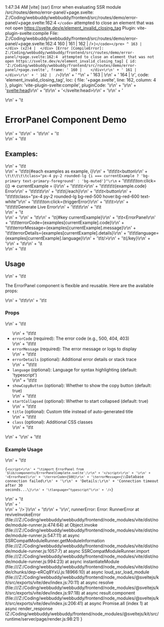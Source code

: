 
1:47:34 AM [vite] (ssr) Error when evaluating SSR module /src/routes/demo/error-panel/+page.svelte: Z:/Coding/webbuddy/webbuddy/frontend/src/routes/demo/error-panel/+page.svelte:162:4 `</code>` attempted to close an element that was not open
https://svelte.dev/e/element_invalid_closing_tag
  Plugin: vite-plugin-svelte:compile
  File: Z:/Coding/webbuddy/webbuddy/frontend/src/routes/demo/error-panel/+page.svelte:162:4
   160 |    </div>
   161 |  </div>
   162 |  />`}</code></pre>
              ^
   163 |    </div>
 (x2)4 |  </div>
[Error [CompileError]: Z:/Coding/webbuddy/webbuddy/frontend/src/routes/demo/error-panel/+page.svelte:162:4 `</code>` attempted to close an element that was not open
https://svelte.dev/e/element_invalid_closing_tag] {
  id: 'Z:/Coding/webbuddy/webbuddy/frontend/src/routes/demo/error-panel/+page.svelte',
  frame: ' 160 |    </div>\r\n' +
    ' 161 |  </div>\r\n' +
    ' 162 |  />`}</code></pre>\r\n' +
    '            ^\n' +
    ' 163 |    </div>\r\n' +
    ' 164 |  </div>\r',
  code: 'element_invalid_closing_tag',
  loc: { file: '+page.svelte', line: 162, column: 4 },
  plugin: 'vite-plugin-svelte:compile',
  pluginCode: '<script lang="ts">\r\n' +
    "\timport ErrorPanel from '$lib/components/ErrorPanelComplete.svelte';\r\n" +
    '\r\n' +
    '\t// Function to generate a real JavaScript error with stack trace\r\n' +
    '\tfunction generateTestError() {\r\n' +
    '\t\ttry {\r\n' +
    '\t\t\t// Create a nested function call to generate a meaningful stack trace\r\n' +
    '\t\t\tfunction deepFunction() {\r\n' +
    '\t\t\t\tfunction nestedFunction() {\r\n' +
    "\t\t\t\t\tthrow new Error('Test error with real stack trace');\r\n" +
    '\t\t\t\t}\r\n' +
    '\t\t\t\treturn nestedFunction();\r\n' +
    '\t\t\t}\r\n' +
    '\t\t\treturn deepFunction();\r\n' +
    '\t\t} catch (error) {\r\n' +
    '\t\t\treturn error;\r\n' +
    '\t\t}\r\n' +
    '\t}\r\n' +
    '\r\n' +
    '\t// Example error messages and logs\r\n' +
    '\tconst examples = [\r\n' +
    '\t\t{\r\n' +
    '\t\t\tcode: 500,\r\n' +
    "\t\t\tmessage: `const result = await fetch('/api/users');\r\n" +
    'if (!result.ok) {\r\n' +
    "\tthrow new Error('Failed to fetch users');\r\n" +
    '}`,\r\n' +
    '\t\t\tdetails: `Stack trace:\r\n' +
    'Error: Failed to fetch users\r\n' +
    '    at fetchUsers (src/api/users.ts:12:3)\r\n' +
    '    at async UserList.svelte:23:18\r\n' +
    '    at async Promise.all (index 0)\r\n' +
    '\r\n' +
    'Request Details:\r\n' +
    '- URL: /api/users\r\n' +
    '- Method: GET\r\n' +
    '- Status: 500\r\n' +
    '- Timestamp: 2024-01-15T10:30:45.123Z`,\r\n' +
    "\t\t\tlanguage: 'typescript' as const\r\n" +
    '\t\t},\r\n' +
    '\t\t{\r\n' +
    '\t\t\tcode: 404,\r\n' +
    '\t\t\tmessage: `Route not found: /api/nonexistent-endpoint\r\n' +
    '\r\n' +
    'Available routes:\r\n' +
    '- GET /api/users\r\n' +
    '- POST /api/users\r\n' +
    '- GET /api/screens\r\n' +
    '- POST /api/screens`,\r\n' +
    "\t\t\tlanguage: 'bash' as const\r\n" +
    '\t\t},\r\n' +
    '\t\t{\r\n' +
    '\t\t\tcode: 403,\r\n' +
    '\t\t\tmessage: `{\r\n' +
    '  "error": "Forbidden",\r\n' +
    `  "message": "You don't have permission to access this resource",\r\n` +
    '  "code": 403,\r\n' +
    '  "timestamp": "2024-01-15T10:30:45.123Z",\r\n' +
    '  "path": "/api/admin/users"\r\n' +
    '}`,\r\n' +
    "\t\t\tlanguage: 'json' as const\r\n" +
    '\t\t},\r\n' +
    '\t\t{\r\n' +
    "\t\t\tcode: 'JS',\r\n" +
    '\t\t\tmessage: generateTestError(),\r\n' +
    "\t\t\tdetails: 'This is a real JavaScript error with an actual stack trace generated at runtime.',\r\n" +
    "\t\t\tlanguage: 'javascript' as const\r\n" +
    '\t\t}\r\n' +
    '\t];\r\n' +
    '\r\n' +
    '\tlet currentExample = $state(0);\r\n' +
    '\r\n' +
    '\t// Function to simulate different types of errors\r\n' +
    '\tfunction triggerError() {\r\n' +
    '\t\ttry {\r\n' +
    '\t\t\t// Simulate a fetch error\r\n' +
    "\t\t\tthrow new TypeError('Failed to fetch: Network error');\r\n" +
    '\t\t} catch (error) {\r\n' +
    '\t\t\t// Add this error as a new example\r\n' +
    '\t\t\tconst newExample = {\r\n' +
    "\t\t\t\tcode: 'LIVE',\r\n" +
    '\t\t\t\tmessage: error,\r\n' +
    "\t\t\t\tdetails: 'This error was just generated dynamically when you clicked the button!',\r\n" +
    "\t\t\t\tlanguage: 'javascript' as const\r\n" +
    '\t\t\t};\r\n' +
    '\t\t\texamples.push(newExample);\r\n' +
    '\t\t\tcurrentExample = examples.length - 1;\r\n' +
    '\t\t}\r\n' +
    '\t}\r\n' +
    '</script>\r\n' +
    '\r\n' +
    '<svelte:head>\r\n' +
    '\t<title>Error Panel Demo</title>\r\n' +
    '</svelte:head>\r\n' +
    '\r\n' +
    '<div class="container mx-auto p-8">\r\n' +
    '\t<h1 class="text-3xl font-bold mb-8">ErrorPanel Component Demo</h1>\r\n' +
    '\t\r\n' +
    '\t<!-- Example Selector -->\r\n' +
    '\t<div class="mb-8">\r\n' +
    '\t\t<h2 class="text-xl font-semibold mb-4">Examples:</h2>\r\n' +
    '\t\t<div class="flex gap-4 flex-wrap">\r\n' +
    '\t\t\t{#each examples as example, i}\r\n' +
    '\t\t\t\t<button\r\n' +
    `\t\t\t\t\tclass="px-4 py-2 rounded-lg {i === currentExample ? 'bg-primary text-primary-foreground' : 'bg-muted'}"\r\n` +
    '\t\t\t\t\ton:click={() => currentExample = i}\r\n' +
    '\t\t\t\t>\r\n' +
    '\t\t\t\t\t{example.code} Error\r\n' +
    '\t\t\t\t</button>\r\n' +
    '\t\t\t{/each}\r\n' +
    '\t\t\t<button\r\n' +
    '\t\t\t\tclass="px-4 py-2 rounded-lg bg-red-500 hover:bg-red-600 text-white"\r\n' +
    '\t\t\t\ton:click={triggerError}\r\n' +
    '\t\t\t>\r\n' +
    '\t\t\t\tGenerate Live Error\r\n' +
    '\t\t\t</button>\r\n' +
    '\t\t</div>\r\n' +
    '\t</div>\r\n' +
    '\r\n' +
    '\t<!-- Current Example Display -->\r\n' +
    '\t{#key currentExample}\r\n' +
    '\t\t<ErrorPanel\r\n' +
    '\t\t\terrorCode={examples[currentExample].code}\r\n' +
    '\t\t\terrorMessage={examples[currentExample].message}\r\n' +
    '\t\t\terrorDetails={examples[currentExample].details}\r\n' +
    '\t\t\tlanguage={examples[currentExample].language}\r\n' +
    '\t\t/>\r\n' +
    '\t{/key}\r\n' +
    '\r\n' +
    '\t<!-- Usage Documentation -->\r\n' +
    '\t<div class="mt-16 prose dark:prose-invert max-w-none">\r\n' +
    '\t\t<h2>Usage</h2>\r\n' +
    '\t\t<p>The ErrorPanel component is flexible and reusable. Here are the available props:</p>\r\n' +
    '\t\t\r\n' +
    '\t\t<h3>Props</h3>\r\n' +
    '\t\t<ul>\r\n' +
    '\t\t\t<li><code>errorCode</code> (required): The error code (e.g., 500, 404, 403)</li>\r\n' +
    '\t\t\t<li><code>errorMessage</code> (required): The error message or logs to display</li>\r\n' +
    '\t\t\t<li><code>errorDetails</code> (optional): Additional error details or stack trace</li>\r\n' +
    "\t\t\t<li><code>language</code> (optional): Language for syntax highlighting (default: 'typescript')</li>\r\n" +
    '\t\t\t<li><code>showCopyButton</code> (optional): Whether to show the copy button (default: true)</li>\r\n' +
    '\t\t\t<li><code>startCollapsed</code> (optional): Whether to start collapsed (default: true)</li>\r\n' +
    '\t\t\t<li><code>title</code> (optional): Custom title instead of auto-generated title</li>\r\n' +
    '\t\t\t<li><code>class</code> (optional): Additional CSS classes</li>\r\n' +
    '\t\t</ul>\r\n' +
    '\r\n' +
    '\t\t<h3>Example Usage</h3>\r\n' +
    '\t\t<pre><code>{`<script>\r\n' +
    "\timport ErrorPanel from '$lib/components/ErrorPanelComplete.svelte';\r\n" +
    '</script>\r\n' +
    '\r\n' +
    '<ErrorPanel\r\n' +
    '\terrorCode={500}\r\n' +
    '\terrorMessage={\\`Database connection failed\r\n' +
    '\r\n' +
    'Details:\r\n' +
    'Connection timeout after 30 seconds...\\`}\r\n' +
    '\tlanguage="typescript"\r\n' +
    '/>`}</code></pre>\r\n' +
    '\t</div>\r\n' +
    '</div>\r\n' +
    '/>`}</code></pre>\r\n' +
    '\t</div>\r\n' +
    '</div>\r\n',
  runnerError: Error: RunnerError
      at reviveInvokeError (file:///Z:/Coding/webbuddy/webbuddy/frontend/node_modules/vite/dist/node/module-runner.js:474:64)
      at Object.invoke (file:///Z:/Coding/webbuddy/webbuddy/frontend/node_modules/vite/dist/node/module-runner.js:547:11)
      at async SSRCompatModuleRunner.getModuleInformation (file:///Z:/Coding/webbuddy/webbuddy/frontend/node_modules/vite/dist/node/module-runner.js:1057:7)
      at async SSRCompatModuleRunner.import (file:///Z:/Coding/webbuddy/webbuddy/frontend/node_modules/vite/dist/node/module-runner.js:994:23)
      at async instantiateModule (file:///Z:/Coding/webbuddy/webbuddy/frontend/node_modules/vite/dist/node/chunks/dep-eRCq8YxU.js:18966:10)
      at async loud_ssr_load_module (file:///Z:/Coding/webbuddy/webbuddy/frontend/node_modules/@sveltejs/kit/src/exports/vite/dev/index.js:70:11)
      at async resolve (file:///Z:/Coding/webbuddy/webbuddy/frontend/node_modules/@sveltejs/kit/src/exports/vite/dev/index.js:97:18)      at async result.component (file:///Z:/Coding/webbuddy/webbuddy/frontend/node_modules/@sveltejs/kit/src/exports/vite/dev/index.js:206:41)
      at async Promise.all (index 1)
      at async render_response (Z:/Coding/webbuddy/webbuddy/frontend/node_modules/@sveltejs/kit/src/runtime/server/page/render.js:98:21)
}
